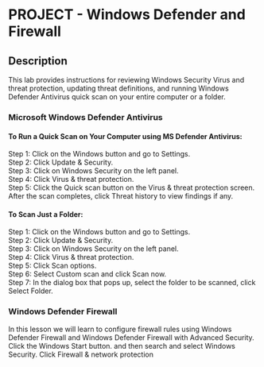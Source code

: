 # PROJECT - Windows Defender and Firewall

## Description
This lab provides instructions for reviewing Windows Security Virus and threat protection, updating threat definitions, and running Windows Defender Antivirus quick scan on your entire computer or a folder.

### Microsoft Windows Defender Antivirus

#### To Run a Quick Scan on Your Computer using MS Defender Antivirus:
Step 1: Click on the Windows button and go to Settings.  
Step 2: Click Update & Security.  
Step 3: Click on Windows Security on the left panel.  
Step 4: Click Virus & threat protection.  
Step 5: Click the Quick scan button on the Virus & threat protection screen. After the scan completes, click Threat history to view findings if any.

#### To Scan Just a Folder:
Step 1: Click on the Windows button and go to Settings.  
Step 2: Click Update & Security.  
Step 3: Click on Windows Security on the left panel.  
Step 4: Click Virus & threat protection.  
Step 5: Click Scan options.  
Step 6: Select Custom scan and click Scan now.  
Step 7: In the dialog box that pops up, select the folder to be scanned, click Select Folder.


### Windows Defender Firewall
In this lesson we will learn to configure firewall rules using Windows Defender Firewall and Windows Defender Firewall with Advanced Security.
Click the Windows Start button. and then search and select Windows Security.
Click Firewall & network protection
